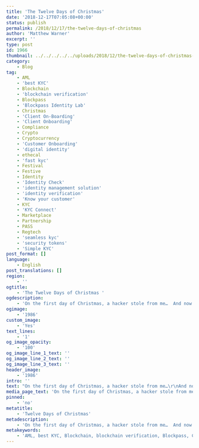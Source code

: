 ```yaml
---
title: 'The Twelve Days of Christmas'
date: '2018-12-17T07:05:08+00:00'
status: publish
permalink: /2018/12/17/the-twelve-days-of-christmas
author: 'Matthew Warner'
excerpt: ''
type: post
id: 1966
thumbnail: ../../../../../uploads/2018/12/the-twelve-days-of-christmas-150x150.jpg
category:
    - Blog
tag:
    - AML
    - 'best KYC'
    - Blockchain
    - 'blockchain verification'
    - Blockpass
    - 'Blockpass Identity Lab'
    - Christmas
    - 'Client On-Boarding'
    - 'Client Onboarding'
    - Compliance
    - Crypto
    - Cryptocurrency
    - 'Customer Onboarding'
    - 'digital identity'
    - ethecal
    - 'fast kyc'
    - Festival
    - Festive
    - Identity
    - 'Identity Check'
    - 'identity management solution'
    - 'identity verification'
    - 'Know your customer'
    - KYC
    - 'KYC Connect'
    - Marketplace
    - Partnership
    - PASS
    - Regtech
    - 'seamless kyc'
    - 'security tokens'
    - 'Simple KYC'
post_format: []
language:
    - English
post_translations: []
region:
    - ''
ogtitle:
    - 'The Twelve Days of Christmas '
ogdescription:
    - 'On the first day of Christmas, a hacker stole from me…  And now he has my ID.'
ogimage:
    - '1986'
custom_image:
    - 'Yes'
text_lines:
    - '1'
og_image_opacity:
    - '100'
og_image_line_1_text: ''
og_image_line_2_text: ''
og_image_line_3_text: ''
header_image:
    - '1986'
intro: ''
text: "On the first day of Christmas, a hacker stole from me…\r\nAnd now he has my ID.\r\n\r\nOn the second day of Christmas, a hacker stole from me…\r\nTwo driver’s license,\r\nAnd now he has my ID.\r\n\r\nOn the third day of Christmas, a hacker stole from me...\r\nThree passport numbers,\r\nTwo driver’s license,\r\nAnd now he has my ID.\r\n\r\nOn the fourth day of Christmas, a hacker stole from me...\r\nFour private logins,\r\nThree passport numbers,\r\nTwo driver’s license,\r\nAnd now he has my ID.\r\n\r\nOn the fifth day of Christmas, a hacker stole from me...\r\nFive proofs of address,\r\nFour private logins,\r\nThree passport numbers,\r\nTwo driver’s license,\r\nAnd now he has my ID.\r\n\r\nOn the sixth day of Christmas, a hacker stole from me...\r\nSix contact numbers,\r\nFive proofs of address,\r\nFour private logins,\r\nThree passport numbers,\r\nTwo driver’s license,\r\nAnd now he has my ID.\r\n\r\nOn the seventh day of Christmas, a hacker stole from me...\r\nSeven ‘secure’ passwords,\r\nSix contact numbers,\r\nFive proofs of address,\r\nFour private logins,\r\nThree passport numbers,\r\nTwo driver’s license,\r\nAnd now he has my ID.\r\n\r\nOn the eighth day of Christmas, a hacker stole from me...\r\nEight private emails,\r\nSeven ‘secure’ passwords,\r\nSix contact numbers,\r\nFive proofs of address,\r\nFour private logins,\r\nThree passport numbers,\r\nTwo driver’s license,\r\nAnd now he has my ID.\r\n\r\nOn the ninth day of Christmas, a hacker stole from me...\r\nNine account details,\r\nEight private emails,\r\nSeven ‘secure’ passwords,\r\nSix contact numbers,\r\nFive proofs of address,\r\nFour private logins,\r\nThree passport numbers,\r\nTwo driver’s license,\r\nAnd now he has my ID.\r\n\r\nOn the tenth day of Christmas, a hacker stole from me...\r\nTen gigs of data,\r\nNine account details,\r\nEight private emails,\r\nSeven ‘secure’ passwords,\r\nSix contact numbers,\r\nFive proofs of address,\r\nFour private logins,\r\nThree passport numbers,\r\nTwo driver’s license,\r\nAnd now he has my ID.\r\n\r\nOn the eleventh day of Christmas, a hacker stole from me...\r\nEleven thousand dollars,\r\nTen gigs of data,\r\nNine account details,\r\nEight private emails,\r\nSeven ‘secure’ passwords,\r\nSix contact numbers,\r\nFive proofs of address,\r\nFour private logins,\r\nThree passport numbers,\r\nTwo driver’s license,\r\nAnd now he has my ID.\r\n\r\nOn the twelfth day of Christmas, a hacker stole from me...\r\nTwelve healthcare records,\r\nEleven thousand dollars,\r\nTen gigs of data,\r\nNine account details,\r\nEight private emails,\r\nSeven ‘secure’ passwords,\r\nSix contact numbers,\r\nFive proofs of address,\r\nFour private logins,\r\nThree passport numbers,\r\nTwo driver’s license,\r\nOh I wish I’d had a Blockpass ID."
media_page_text: 'On the first day of Christmas, a hacker stole from me…  And now he has my ID.'
pinned:
    - 'no'
metatitle:
    - 'Twelve Days of Christmas'
metadescription:
    - 'On the first day of Christmas, a hacker stole from me…  And now he has my ID.'
metakeywords:
    - 'AML, best KYC, Blockchain, blockchain verification, Blockpass, Client On-Boarding, Client Onboarding, Compliance, Crypto, Cryptocurrency, Customer Onboarding, digital identity, ethecal, fast kyc, Identity, Identity Check, identity management solution, identity verification, Know your customer, KYC, KYC Connect, Marketplace, Partnership, PASS, Regtech, seamless kyc, security tokens, Simple KYC, Christmas, Festive, Festival, Blockpass identity Lab'
---
```

<!DOCTYPE html PUBLIC "-//W3C//DTD HTML 4.0 Transitional//EN" "http://www.w3.org/TR/REC-html40/loose.dtd">
<?xml encoding="UTF-8">
